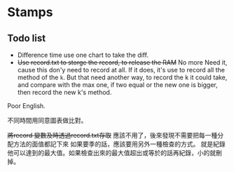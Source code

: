 # Stamps

## Todo list

- Difference time use one chart to take the diff.
- ~~Use record.txt to storge the record, to release the RAM~~
No more Need it, cause this don'y need to record at all.
If it does, it's use to record all the method of the `k`.
But that need another way, to record the k it could take, and compare with the max one, if two equal or the new one is bigger, then record the new k's method.

Poor English.

不同時間用同意圖表做比對。

~~將record 變數及時透過record.txt存取~~
應該不用了，後來發現不需要把每一種分配方法的面值都記下來
如果要季的話，應該要用另外一種檢查的方式。
就是紀錄他可以達到的最大值。如果檢查出來的最大值超出或等於的話再紀錄，小的就刪掉。
